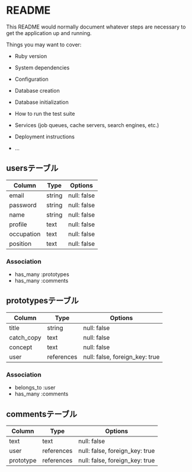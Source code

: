 # README

This README would normally document whatever steps are necessary to get the
application up and running.

Things you may want to cover:

* Ruby version

* System dependencies

* Configuration

* Database creation

* Database initialization

* How to run the test suite

* Services (job queues, cache servers, search engines, etc.)

* Deployment instructions

* ...

## usersテーブル

| Column     | Type   | Options     |
| ---------- | ------ | ----------- |
| email      | string | null: false |
| password   | string | null: false | 
| name       | string | null: false | 
| profile    | text   | null: false |
| occupation | text   | null: false |
| position   | text   | null: false |  

### Association 

- has_many :prototypes
- has_many :comments

## prototypesテーブル

| Column     | Type         | Options                        |
| ---------- | ------------ | ------------------------------ |
| title      | string       | null: false                    |
| catch_copy | text         | null: false                    | 
| concept    | text         | null: false                    | 
| user       | references   | null: false, foreign_key: true |  

### Association

- belongs_to :user
- has_many :comments

## commentsテーブル

| Column    | Type         | Options                        |
| --------- | ------------ | ------------------------------ |
| text      | text         | null: false                    |
| user      | references   | null: false, foreign_key: true |  
| prototype | references   | null: false, foreign_key: true |  